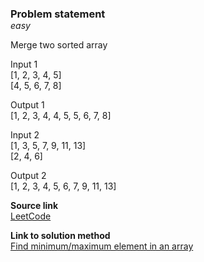 ### Problem statement
<p class="d-tag">easy</p>

Merge two sorted array

Input 1  
[1, 2, 3, 4, 5]  
[4, 5, 6, 7, 8]

Output 1  
[1, 2, 3, 4, 4, 5, 5, 6, 7, 8]

Input 2  
[1, 3, 5, 7, 9, 11, 13]  
[2, 4, 6]


Output 2  
[1, 2, 3, 4, 5, 6, 7, 9, 11, 13]

**Source link**  
[LeetCode](https://leetcode.com/problems/merge-sorted-array/)

**Link to solution method**  
[Find minimum/maximum element in an array](../../../methods/datastructures/array/03-reverse-array.md)


<style>
    h3 {
        margin-bottom: 0;
    }
    
    .d-tag {
        margin-top: 0;
        font-style: italic;
    }
</style>